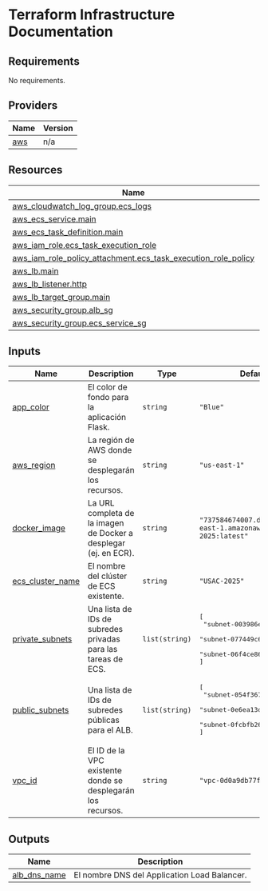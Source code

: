 # Terraform Infrastructure Documentation

<!-- BEGIN_TF_DOCS -->


## Requirements

No requirements.

## Providers

| Name | Version |
|------|---------|
| <a name="provider_aws"></a> [aws](#provider\_aws) | n/a |

## Resources

| Name | Type |
|------|------|
| [aws_cloudwatch_log_group.ecs_logs](https://registry.terraform.io/providers/hashicorp/aws/latest/docs/resources/cloudwatch_log_group) | resource |
| [aws_ecs_service.main](https://registry.terraform.io/providers/hashicorp/aws/latest/docs/resources/ecs_service) | resource |
| [aws_ecs_task_definition.main](https://registry.terraform.io/providers/hashicorp/aws/latest/docs/resources/ecs_task_definition) | resource |
| [aws_iam_role.ecs_task_execution_role](https://registry.terraform.io/providers/hashicorp/aws/latest/docs/resources/iam_role) | resource |
| [aws_iam_role_policy_attachment.ecs_task_execution_role_policy](https://registry.terraform.io/providers/hashicorp/aws/latest/docs/resources/iam_role_policy_attachment) | resource |
| [aws_lb.main](https://registry.terraform.io/providers/hashicorp/aws/latest/docs/resources/lb) | resource |
| [aws_lb_listener.http](https://registry.terraform.io/providers/hashicorp/aws/latest/docs/resources/lb_listener) | resource |
| [aws_lb_target_group.main](https://registry.terraform.io/providers/hashicorp/aws/latest/docs/resources/lb_target_group) | resource |
| [aws_security_group.alb_sg](https://registry.terraform.io/providers/hashicorp/aws/latest/docs/resources/security_group) | resource |
| [aws_security_group.ecs_service_sg](https://registry.terraform.io/providers/hashicorp/aws/latest/docs/resources/security_group) | resource |

## Inputs

| Name | Description | Type | Default | Required |
|------|-------------|------|---------|:--------:|
| <a name="input_app_color"></a> [app\_color](#input\_app\_color) | El color de fondo para la aplicación Flask. | `string` | `"Blue"` | no |
| <a name="input_aws_region"></a> [aws\_region](#input\_aws\_region) | La región de AWS donde se desplegarán los recursos. | `string` | `"us-east-1"` | no |
| <a name="input_docker_image"></a> [docker\_image](#input\_docker\_image) | La URL completa de la imagen de Docker a desplegar (ej. en ECR). | `string` | `"737584674007.dkr.ecr.us-east-1.amazonaws.com/usac-2025:latest"` | no |
| <a name="input_ecs_cluster_name"></a> [ecs\_cluster\_name](#input\_ecs\_cluster\_name) | El nombre del clúster de ECS existente. | `string` | `"USAC-2025"` | no |
| <a name="input_private_subnets"></a> [private\_subnets](#input\_private\_subnets) | Una lista de IDs de subredes privadas para las tareas de ECS. | `list(string)` | <pre>[<br>  "subnet-003986e9f0c9b89a1",<br>  "subnet-077449c6fb4d68931",<br>  "subnet-06f4ce867851aeb67"<br>]</pre> | no |
| <a name="input_public_subnets"></a> [public\_subnets](#input\_public\_subnets) | Una lista de IDs de subredes públicas para el ALB. | `list(string)` | <pre>[<br>  "subnet-054f367abf11f8e44",<br>  "subnet-0e6ea13d854b28065",<br>  "subnet-0fcbfb26cae694be3"<br>]</pre> | no |
| <a name="input_vpc_id"></a> [vpc\_id](#input\_vpc\_id) | El ID de la VPC existente donde se desplegarán los recursos. | `string` | `"vpc-0d0a9db77fd5f54fe"` | no |

## Outputs

| Name | Description |
|------|-------------|
| <a name="output_alb_dns_name"></a> [alb\_dns\_name](#output\_alb\_dns\_name) | El nombre DNS del Application Load Balancer. |
<!-- END_TF_DOCS -->
